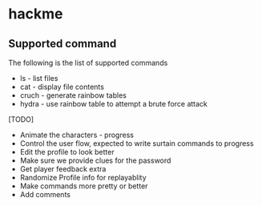 # hackme

## Supported command

The following is the list of supported commands
* ls - list files
* cat - display file contents
* cruch - generate rainbow tables
* hydra - use rainbow table to attempt a brute force attack

[TODO]
* Animate the characters - progress
* Control the user flow, expected to write surtain commands to progress
* Edit the profile to look better
* Make sure we provide clues for the password
* Get player feedback extra
* Randomize Profile info for replayablity
* Make commands more pretty or better
* Add comments
